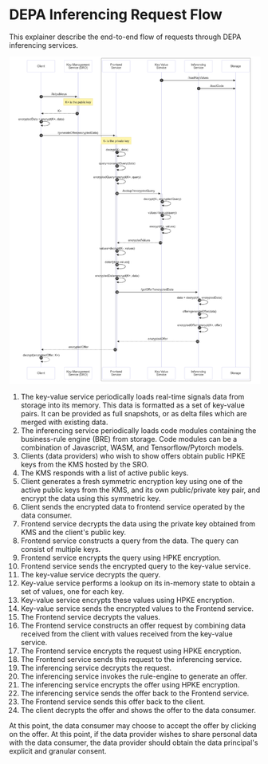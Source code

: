 # DEPA Inferencing Request Flow
This explainer describe the end-to-end flow of requests through DEPA inferencing services. 

![Request Flow](images/depa_inferencing_request_flow.png)

1. The key-value service periodically loads real-time signals data from storage into its memory. This data is formatted as a set of key-value pairs. It can be provided as full snapshots, or as delta files which are merged with existing data. 
1. The inferencing service periodically loads code modules containing the business-rule engine (BRE) from storage. Code modules can be a combination of Javascript, WASM, and Tensorflow/Pytorch models. 
1. Clients (data providers) who wish to show offers obtain public HPKE keys from the KMS hosted by the SRO. 
1. The KMS responds with a list of active public keys. 
1. Client generates a fresh symmetric encryption key using one of the active public keys from the KMS, and its own public/private key pair, and encrypt the data using this symmetric key. 
1. Client sends the encrypted data to frontend service operated by the data consumer.
1. Frontend service decrypts the data using the private key obtained from KMS and the client's public key. 
1. Frontend service constructs a query from the data. The query can consist of multiple keys.
1. Frontend service encrypts the query using HPKE encryption. 
1. Frontend service sends the encrypted query to the key-value service. 
1. The key-value service decrypts the query. 
1. Key-value service performs a lookup on its in-memory state to obtain a set of values, one for each key. 
1. Key-value service encrypts these values using HPKE encryption. 
1. Key-value service sends the encrypted values to the Frontend service. 
1. The Frontend service decrypts the values. 
1. The Frontend service constructs an offer request by combining data received from the client with values received from the key-value service. 
1. The Frontend service encrypts the request using HPKE encryption. 
1. The Frontend service sends this request to the inferencing service. 
1. The inferencing service decrypts the request. 
1. The inferencing service invokes the rule-engine to generate an offer. 
1. The inferencing service encrypts the offer using HPKE encryption.
1. The inferencing service sends the offer back to the Frontend service. 
1. The Frontend service sends this offer back to the client. 
1. The client decrypts the offer and shows the offer to the data consumer. 

At this point, the data consumer may choose to accept the offer by clicking on the offer. At this point, if the data provider wishes to share personal data with the data consumer, the data provider should obtain the data principal's explicit and granular consent.